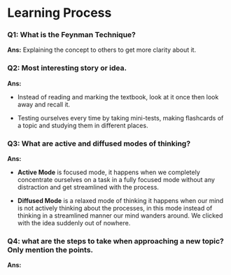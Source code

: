 # Learning Process

### Q1: What is the Feynman Technique?  

**Ans:** Explaining the concept to others to get more clarity about it.  


### Q2: Most interesting story or idea.  

**Ans:**
* Instead of reading and marking the textbook, look at it once then look away and
recall it.  

* Testing ourselves every time by taking mini-tests, making flashcards of a topic and studying them in different places.  


### Q3: What are active and diffused modes of thinking?  

**Ans:**
* **Active Mode** is focused mode, it happens when we completely concentrate ourselves on a task in a fully focused mode without any distraction and get streamlined with the process.

* **Diffused Mode** is a relaxed mode of thinking it happens when our mind is not actively thinking about the processes, in this mode instead of thinking in a streamlined manner our mind wanders around. We clicked with the idea suddenly out of nowhere.  


### Q4: what are the steps to take when approaching a new topic? Only mention the points.  

**Ans:** 